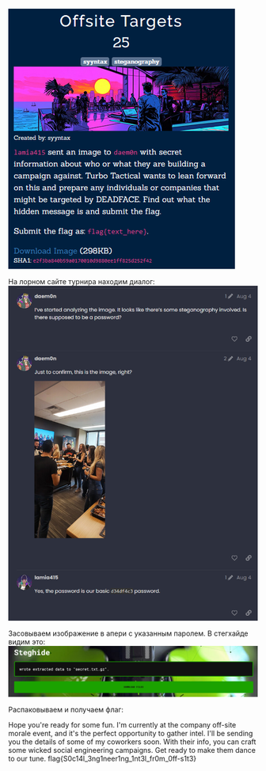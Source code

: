 ![img.png](task.png)

На лорном сайте турнира находим диалог:
![img.png](img.png)

Засовываем изображение в апери с указанным паролем.
В стегхайде видим это:
![img_1.png](img_1.png)

Распаковываем и получаем флаг:

Hope you're ready for some fun. I'm currently at the company off-site morale event, and it's the perfect opportunity to gather intel. I'll be sending you the details of some of my coworkers soon. With their info, you can craft some wicked social engineering campaigns. Get ready to make them dance to our tune.
flag{S0c14l_3ng1neer1ng_1nt3l_fr0m_0ff-s1t3}